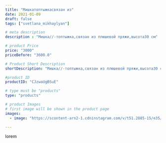 ```yaml
---
title: "Мишкатоптыжкасвязан из"
date: 2021-01-09
draft: false
tags: ["svetlana_mikhaylyan"]

# meta description
description : "Мишка//-топтыжка,связан из плюшевой пряжи,высота30 см"

# product Price
price: "3000"
priceBefore: "3600.0"

# Product Short Description
shortDescription: "Мишка//-топтыжка,связан из плюшевой пряжи,высота30 см"

#product ID
productID: "CJzwaUgBSuE"

# type must be "products"
type: "products"

# product Images
# first image will be shown in the product page
images:
  - image: "https://scontent-arn2-1.cdninstagram.com/v/t51.2885-15/e35/136402475_456563835719023_242735230418625180_n.jpg?se=7&tp=1&_nc_ht=scontent-arn2-1.cdninstagram.com&_nc_cat=107&_nc_ohc=FKQU98FHZooAX-wyVox&oh=ba7b2f7c96651d5cfb58a751e541e0d7&oe=60725596&ig_cache_key=MjQ4MjU0MDczNDU2MjI0OTYwNA%3D%3D.2"

---
```

lorem
